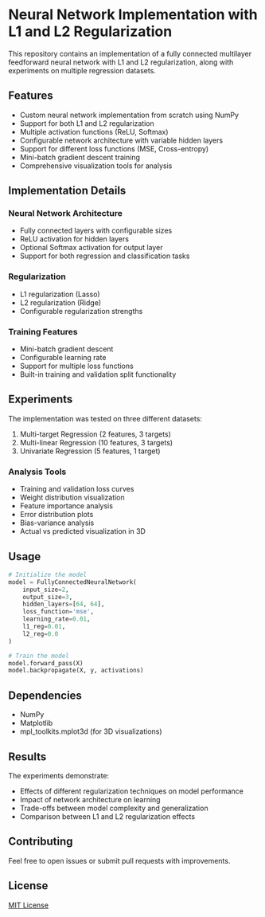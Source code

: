 # Neural Network Implementation with L1 and L2 Regularization

This repository contains an implementation of a fully connected multilayer feedforward neural network with L1 and L2 regularization, along with experiments on multiple regression datasets.

## Features

- Custom neural network implementation from scratch using NumPy
- Support for both L1 and L2 regularization
- Multiple activation functions (ReLU, Softmax)
- Configurable network architecture with variable hidden layers
- Support for different loss functions (MSE, Cross-entropy)
- Mini-batch gradient descent training
- Comprehensive visualization tools for analysis

## Implementation Details

### Neural Network Architecture
- Fully connected layers with configurable sizes
- ReLU activation for hidden layers
- Optional Softmax activation for output layer
- Support for both regression and classification tasks

### Regularization
- L1 regularization (Lasso)
- L2 regularization (Ridge)
- Configurable regularization strengths

### Training Features
- Mini-batch gradient descent
- Configurable learning rate
- Support for multiple loss functions
- Built-in training and validation split functionality

## Experiments

The implementation was tested on three different datasets:

1. Multi-target Regression (2 features, 3 targets)
2. Multi-linear Regression (10 features, 3 targets)
3. Univariate Regression (5 features, 1 target)

### Analysis Tools
- Training and validation loss curves
- Weight distribution visualization
- Feature importance analysis
- Error distribution plots
- Bias-variance analysis
- Actual vs predicted visualization in 3D

## Usage

```python
# Initialize the model
model = FullyConnectedNeuralNetwork(
    input_size=2,
    output_size=3,
    hidden_layers=[64, 64],
    loss_function='mse',
    learning_rate=0.01,
    l1_reg=0.01,
    l2_reg=0.0
)

# Train the model
model.forward_pass(X)
model.backpropagate(X, y, activations)
```

## Dependencies

- NumPy
- Matplotlib
- mpl_toolkits.mplot3d (for 3D visualizations)

## Results

The experiments demonstrate:
- Effects of different regularization techniques on model performance
- Impact of network architecture on learning
- Trade-offs between model complexity and generalization
- Comparison between L1 and L2 regularization effects

## Contributing

Feel free to open issues or submit pull requests with improvements.

## License

[MIT License](LICENSE)
